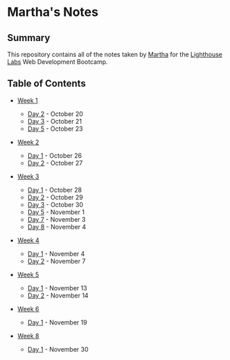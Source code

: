 # Martha's Notes
## Summary 

This repository contains all of the notes taken by [Martha](https://github.com/mjstaus) for the [Lighthouse Labs](https://www.lighthouselabs.ca/) Web Development Bootcamp.

## Table of Contents

- [Week 1](/Week_1)
  - [Day 2](/Day_2) - October 20
  - [Day 3](/Day_3) - October 21
  - [Day 5](/Day_5) - October 23

- [Week 2](/Week_2)
  - [Day 1](Day_1) - October 26
  - [Day 2](Day_2) - October 27

- [Week 3](/Week_3)
  - [Day 1](Day_1) - October 28
  - [Day 2](Day_2) - October 29
  - [Day 3](Day_3) - October 30
  - [Day 5](Day_5) - November 1
  - [Day 7](Day_7) - November 3
  - [Day 8](Day_8) - November 4

- [Week 4](/Week_4)
  - [Day 1](Day_1) - November 4
  - [Day 2](Day_2) - November 7

- [Week 5](/Week_5)
  - [Day 1](Day_1) - November 13
  - [Day 2](Day_2) - November 14

- [Week 6](/Week_6)
  - [Day 1](Day_1) - November 19

- [Week 8](/Week_8)
  - [Day 1](Day_1) - November 30


  
  


